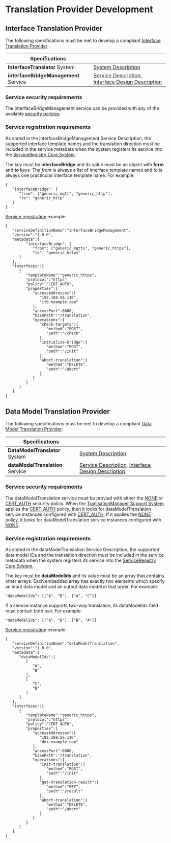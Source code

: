 # Translation Provider Development

## Interface Translation Provider

The following specifications must be met to develop a compliant [Interface Translation Provider](./translation_providers.md#interface-translation-providers):

| Specifications |     |
| -------------- | --- |
| **InterfaceTranslator** System | [System Description](../../assets/sysd/5_1_0/InterfaceTranslator_sysd.pdf) |
| **interfaceBridgeManagement** Service | [Service Description](../../assets/sd/5_1_0/interfaceBridgeManagement_sd.pdf), [Interface Design Description](../../api/add-on/interfaceBridgeManagement-generic-http.md) |

### Service security requirements

The interfaceBridgeManagement service can be provided with any of the available [security policies](../../help/service-security.md#security-policies).

### Service registration requirements

As stated in the interfaceBridgeManagement Service Description, the supported interface template names and the translation direction must be included in the service metadata when the system registers its service into the [ServiceRegistry Core System](../../core_systems/service_registry.md).

The key must be **interfaceBridge** and its value must be an object with **form** and **to** keys. The _from_ is always a list of interface template names and _to_ is always one practicular interface template name. For example:

```
{
   "interfaceBridge": {
      "from": ["generic_mqtt", "generic_http"],
      "to": "generic_http"
   }
}
```

[Service registration](../../core_systems/service_registry.md#servicediscovery) example:

```
{
   "serviceDefinitionName":"interfaceBridgeManagement",
   "version":"1.0.0",
   "metadata":{
         "interfaceBridge": {
            "from": ["generic_mqtts", "generic_https"],
            "to": "generic_https"
      }
   },
   "interfaces":[
      {
         "templateName":"generic_https",
         "protocol":"https",
         "policy":"CERT_AUTH",
         "properties":{
            "accessAddresses":[
               "192.168.56.116",
               "itb.example.com"
            ],
            "accessPort":8080,
            "basePath":"/translation",
            "operations":{
               "check-targets":{
                  "method":"POST",
                  "path":"/check"
               },
               "initialize-bridge":{
                  "method":"POST",
                  "path":"/init"
               },
               "abort-translation":{
                  "method":"DELETE",
                  "path":"/abort"
               }
            }
         }
      }
   ]
}
```

## Data Model Translation Provider

The following specifications must be met to develop a compliant [Data Model Translation Provider](./translation_providers.md#data-model-translation-providers):

| Specifications |     |
| -------------- | --- |
| **DataModelTranslator** System | [System Description](../../assets/sysd/5_1_0/DataModelTranslator_sysd.pdf) |
| **dataModelTranslation** Service | [Service Description](../../assets/sd/5_1_0/dataModelTranslation_sd.pdf), [Interface Design Description](../../api/add-on/dataModelTranslation-generic-http.md) |

### Service security requirements

The dataModelTranslation service must be provied with either the [NONE](../../help/service-security.md#none) or [CERT_AUTH](../../help/service-security.md#cert_auth) security policy. When the [TranlsationManager Support System](../../support_systems/translation_manager.md) applies the [CERT_AUTH](../../help/service-security.md#cert_auth) policy, then it looks for dataModelTranslation service instances configured with [CERT_AUTH](../../help/service-security.md#cert_auth). If it applies the [NONE](../../help/service-security.md#none) policy, it looks for dataModelTranslation service instances configured with [NONE](../../help/service-security.md#none).

### Service registration requirements

As stated in the dataModelTranslation Service Description, the supported data model IDs and the translation direction must be included in the service metadata when the system registers its service into the [ServiceRegistry Core System](../../core_systems/service_registry.md).

The key must be **dataModelIds** and its value must be an array that contains other arrays. Each embedded array has exactly two elements which specify an input data model and an output data model in that order. For example:

```
"dataModelIds": [["A", "B"], ["A", "C"]]
```

If a service instance supports two-way translation, its dataModelIds field must contain both
pair. For example:

```
"dataModelIds": [["A", "B"], ["B", "A"]]
```

[Service registration](../../core_systems/service_registry.md#servicediscovery) example:

```
{
   "serviceDefinitionName":"dataModelTranslation",
   "version":"1.0.0",
   "metadata":{
      "dataModelIds":[
         [
            "A",
            "B"
         ],
         [
            "C",
            "B"
         ]
      ]
   },
   "interfaces":[
      {
         "templateName":"generic_https",
         "protocol":"https",
         "policy":"CERT_AUTH",
         "properties":{
            "accessAddresses":[
               "192.168.56.116",
               "dmt.example.com"
            ],
            "accessPort":8080,
            "basePath":"/translation",
            "operations":{
               "init-translation":{
                  "method":"POST",
                  "path":"/init"
               },
               "get-translation-result":{
                  "method":"GET",
                  "path":"/result"
               },
               "abort-translation":{
                  "method":"DELETE",
                  "path":"/abort"
               }
            }
         }
      }
   ]
}
```